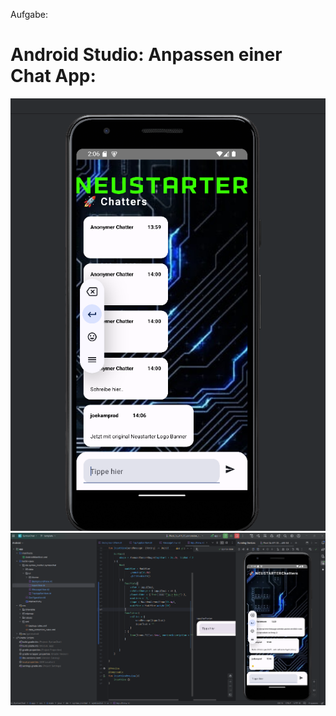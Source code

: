 Aufgabe:

# Android Studio: Anpassen einer Chat App:

![Android App](https://raw.githubusercontent.com/jk2025jk/neustarter/refs/heads/main/Android/Screenshot_APP.png)
![Android Studio Screenshot mit App](https://raw.githubusercontent.com/jk2025jk/neustarter/refs/heads/main/Android/Screenshot_Android_Studio.png)
